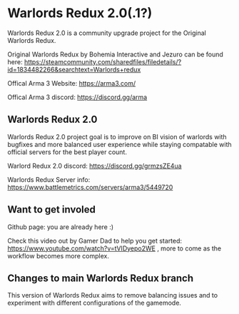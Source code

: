 
# Warlords Redux 2.0(.1?)
Warlords Redux 2.0 is a community upgrade project for the Original Warlords Redux. 

Original Warlords Redux by Bohemia Interactive and Jezuro can be found here:
https://steamcommunity.com/sharedfiles/filedetails/?id=1834482266&searchtext=Warlords+redux

Offical Arma 3 Website: https://arma3.com/

Offical Arma 3 discord:  https://discord.gg/arma

## Warlords Redux 2.0 

Warlords Redux 2.0 project goal is to improve on BI vision of warlords with bugfixes and more balanced user experience while staying compatable with official servers for the best player count.

Warlord Redux 2.0 discord: https://discord.gg/grmzsZE4ua

Warlords Redux Server info: https://www.battlemetrics.com/servers/arma3/5449720

## Want to get involed  

Github page: you are already here :)

Check this video out by Gamer Dad to help you get started: https://www.youtube.com/watch?v=tVIDyepo2WE , more to come as the workflow becomes more complex.

## **Changes to main Warlords Redux branch**
This version of Warlords Redux aims to remove balancing issues and to experiment with different configurations of the gamemode.
